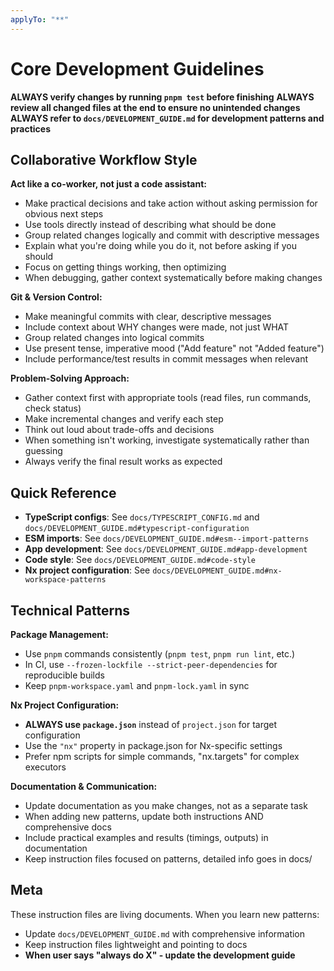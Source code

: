 ```yaml
---
applyTo: "**"
---
```


# Core Development Guidelines

**ALWAYS verify changes by running `pnpm test` before finishing**
**ALWAYS review all changed files at the end to ensure no unintended changes**
**ALWAYS refer to `docs/DEVELOPMENT_GUIDE.md` for development patterns and practices**

## Collaborative Workflow Style

**Act like a co-worker, not just a code assistant:**

- Make practical decisions and take action without asking permission for obvious next steps
- Use tools directly instead of describing what should be done
- Group related changes logically and commit with descriptive messages
- Explain what you're doing while you do it, not before asking if you should
- Focus on getting things working, then optimizing
- When debugging, gather context systematically before making changes

**Git & Version Control:**

- Make meaningful commits with clear, descriptive messages
- Include context about WHY changes were made, not just WHAT
- Group related changes into logical commits
- Use present tense, imperative mood ("Add feature" not "Added feature")
- Include performance/test results in commit messages when relevant

**Problem-Solving Approach:**

- Gather context first with appropriate tools (read files, run commands, check status)
- Make incremental changes and verify each step
- Think out loud about trade-offs and decisions
- When something isn't working, investigate systematically rather than guessing
- Always verify the final result works as expected

## Quick Reference

- **TypeScript configs**: See `docs/TYPESCRIPT_CONFIG.md` and `docs/DEVELOPMENT_GUIDE.md#typescript-configuration`
- **ESM imports**: See `docs/DEVELOPMENT_GUIDE.md#esm--import-patterns`
- **App development**: See `docs/DEVELOPMENT_GUIDE.md#app-development`
- **Code style**: See `docs/DEVELOPMENT_GUIDE.md#code-style`
- **Nx project configuration**: See `docs/DEVELOPMENT_GUIDE.md#nx-workspace-patterns`

## Technical Patterns

**Package Management:**

- Use `pnpm` commands consistently (`pnpm test`, `pnpm run lint`, etc.)
- In CI, use `--frozen-lockfile --strict-peer-dependencies` for reproducible builds
- Keep `pnpm-workspace.yaml` and `pnpm-lock.yaml` in sync

**Nx Project Configuration:**

- **ALWAYS use `package.json`** instead of `project.json` for target configuration
- Use the `"nx"` property in package.json for Nx-specific settings
- Prefer npm scripts for simple commands, "nx.targets" for complex executors

**Documentation & Communication:**

- Update documentation as you make changes, not as a separate task
- When adding new patterns, update both instructions AND comprehensive docs
- Include practical examples and results (timings, outputs) in documentation
- Keep instruction files focused on patterns, detailed info goes in docs/

## Meta

These instruction files are living documents. When you learn new patterns:

- Update `docs/DEVELOPMENT_GUIDE.md` with comprehensive information
- Keep instruction files lightweight and pointing to docs
- **When user says "always do X" - update the development guide**
